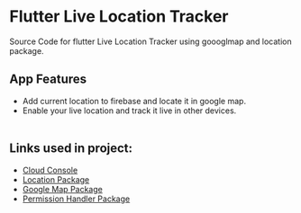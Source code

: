 # Flutter Live Location Tracker

Source Code for flutter Live Location Tracker using goooglmap and location package.<br>

## App Features
- Add current location to firebase and locate it in google map.<br>
- Enable your live location and track it live in other devices.<br><br>

## Links used in project:

- [Cloud Console](https://bit.ly/3qLUjY9)
- [Location Package](https://bit.ly/2XcsBcX)
- [Google Map Package](https://bit.ly/2Vu1SYC)
- [Permission Handler Package](https://bit.ly/2X1WAnE)
<br><br>


